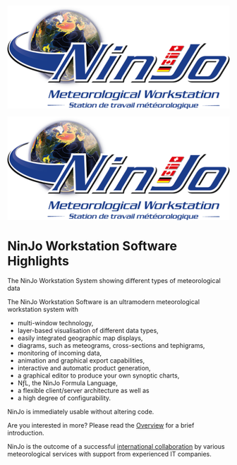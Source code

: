 <img src="img/Nl_big.png" style="margin: 38px 0px 0px 0px;" alt="NinJo Logo">

![NinJo Logo](img/Nl_big.png)

# NinJo Workstation Software Highlights 

The NinJo Workstation System showing different types of meteorological data

The NinJo Workstation Software is an ultramodern meteorological workstation system with

- multi-window technology,
- layer-based visualisation of different data types,
- easily integrated geographic map displays,
- diagrams, such as meteograms, cross-sections and tephigrams,
- monitoring of incoming data,
- animation and graphical export capabilities,
- interactive and automatic product generation,
- a graphical editor to produce your own synoptic charts,
- NƒL,  the NinJo Formula Language,
- a flexible client/server architecture as well as
- a high degree of configurability.

NinJo is immediately usable without altering code. 

Are you interested in more? Please read the [Overview](overview.html) for a brief introduction.

NinJo is the outcome of a successful [international collaboration](members.html) by various meteorological services with support from experienced IT companies.
